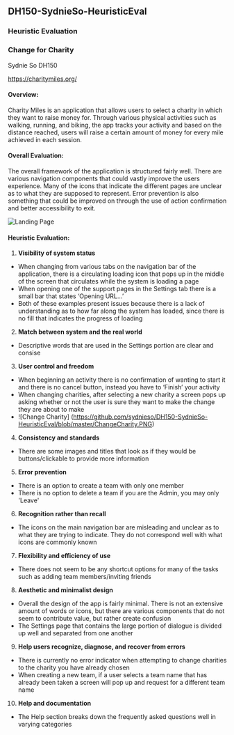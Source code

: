 ## DH150-SydnieSo-HeuristicEval
### Heuristic Evaluation
### Change for Charity
Sydnie So DH150

https://charitymiles.org/
#### Overview: 
Charity Miles is an application that allows users to select a charity in which they want to raise money for. Through various physical activities such as walking, running, and biking, the app tracks your activity and based on the distance reached, users will raise a certain amount of money for every mile achieved in each session.
#### Overall Evaluation:
The overall framework of the application is structured fairly well. There are various navigation components that could vastly improve the users experience. Many of the icons that indicate the different pages are unclear as to what they are supposed to represent. Error prevention is also something that could be improved on through the use of action confirmation and better accessibility to exit.

![Landing Page](https://sydnieso.github.io/DH150-SydnieSo-HeuristicEval/IMG_5303.PNG)
 

#### Heuristic Evaluation:
1. **Visibility of system status**
- When changing from various tabs on the navigation bar of the application, there is a circulating loading icon that pops up in the middle of the screen that circulates while the system is loading a page
- When opening one of the support pages in the Settings tab there is a small bar that states ‘Opening URL…’ 
- Both of these examples present issues because there is a lack of understanding as to how far along the system has loaded, since there is no fill that indicates the progress of loading

2. **Match between system and the real world**
- Descriptive words that are used in the Settings portion are clear and consise

3. **User control and freedom**
- When beginning an activity there is no confirmation of wanting to start it and there is no cancel button, instead you have to ‘Finish’ your activity
- When changing charities, after selecting a new charity a screen pops up asking whether or not the user is sure they want to make the change they are about to make
- ![Change Charity]
    (https://github.com/sydnieso/DH150-SydnieSo-HeuristicEval/blob/master/ChangeCharity.PNG)
  
4. **Consistency and standards**
- There are some images and titles that look as if they would be buttons/clickable to provide more information

5. **Error prevention**
- There is an option to create a team with only one member
- There is no option to delete a team if you are the Admin, you may only 'Leave'

6. **Recognition rather than recall**
- The icons on the main navigation bar are misleading and unclear as to what they are trying to indicate. They do not correspond well with what icons are commonly known

7. **Flexibility and efficiency of use**
- There does not seem to be any shortcut options for many of the tasks such as adding team members/inviting friends

8. **Aesthetic and minimalist design**
- Overall the design of the app is fairly minimal. There is not an extensive amount of words or icons, but there are various components that do not seem to contribute value, but rather create confusion
- The Settings page that contains the large portion of dialogue is divided up well and separated from one another

9. **Help users recognize, diagnose, and recover from errors**
- There is currently no error indicator when attempting to change charities to the charity you have already chosen
- When creating a new team, if a user selects a team name that has already been taken a screen will pop up and request for a different team name

10. **Help and documentation**
- The Help section breaks down the frequently asked questions well in varying categories
